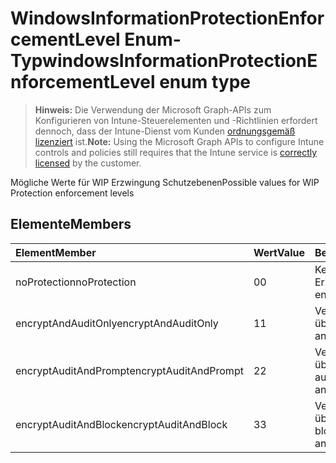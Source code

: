 # <a name="windowsinformationprotectionenforcementlevel-enum-type"></a><span data-ttu-id="7bd8c-101">WindowsInformationProtectionEnforcementLevel Enum-Typ</span><span class="sxs-lookup"><span data-stu-id="7bd8c-101">windowsInformationProtectionEnforcementLevel enum type</span></span>

> <span data-ttu-id="7bd8c-102">**Hinweis:** Die Verwendung der Microsoft Graph-APIs zum Konfigurieren von Intune-Steuerelementen und -Richtlinien erfordert dennoch, dass der Intune-Dienst vom Kunden [ordnungsgemäß lizenziert](https://go.microsoft.com/fwlink/?linkid=839381) ist.</span><span class="sxs-lookup"><span data-stu-id="7bd8c-102">**Note:** Using the Microsoft Graph APIs to configure Intune controls and policies still requires that the Intune service is [correctly licensed](https://go.microsoft.com/fwlink/?linkid=839381) by the customer.</span></span>

<span data-ttu-id="7bd8c-103">Mögliche Werte für WIP Erzwingung Schutzebenen</span><span class="sxs-lookup"><span data-stu-id="7bd8c-103">Possible values for WIP Protection enforcement levels</span></span>
## <a name="members"></a><span data-ttu-id="7bd8c-104">Elemente</span><span class="sxs-lookup"><span data-stu-id="7bd8c-104">Members</span></span>
|<span data-ttu-id="7bd8c-105">Element</span><span class="sxs-lookup"><span data-stu-id="7bd8c-105">Member</span></span>|<span data-ttu-id="7bd8c-106">Wert</span><span class="sxs-lookup"><span data-stu-id="7bd8c-106">Value</span></span>|<span data-ttu-id="7bd8c-107">Beschreibung</span><span class="sxs-lookup"><span data-stu-id="7bd8c-107">Description</span></span>|
|:---|:---|:---|
|<span data-ttu-id="7bd8c-108">noProtection</span><span class="sxs-lookup"><span data-stu-id="7bd8c-108">noProtection</span></span>|<span data-ttu-id="7bd8c-109">0</span><span class="sxs-lookup"><span data-stu-id="7bd8c-109">0</span></span>|<span data-ttu-id="7bd8c-110">Kein Schutz Erzwingung</span><span class="sxs-lookup"><span data-stu-id="7bd8c-110">No protection enforcement</span></span>|
|<span data-ttu-id="7bd8c-111">encryptAndAuditOnly</span><span class="sxs-lookup"><span data-stu-id="7bd8c-111">encryptAndAuditOnly</span></span>|<span data-ttu-id="7bd8c-112">1</span><span class="sxs-lookup"><span data-stu-id="7bd8c-112">1</span></span>|<span data-ttu-id="7bd8c-113">Verschlüsseln und überwachen nur</span><span class="sxs-lookup"><span data-stu-id="7bd8c-113">Encrypt and Audit only</span></span>|
|<span data-ttu-id="7bd8c-114">encryptAuditAndPrompt</span><span class="sxs-lookup"><span data-stu-id="7bd8c-114">encryptAuditAndPrompt</span></span>|<span data-ttu-id="7bd8c-115">2</span><span class="sxs-lookup"><span data-stu-id="7bd8c-115">2</span></span>|<span data-ttu-id="7bd8c-116">Verschlüsseln, überwachen und auffordern</span><span class="sxs-lookup"><span data-stu-id="7bd8c-116">Encrypt, Audit and Prompt</span></span>|
|<span data-ttu-id="7bd8c-117">encryptAuditAndBlock</span><span class="sxs-lookup"><span data-stu-id="7bd8c-117">encryptAuditAndBlock</span></span>|<span data-ttu-id="7bd8c-118">3</span><span class="sxs-lookup"><span data-stu-id="7bd8c-118">3</span></span>|<span data-ttu-id="7bd8c-119">Verschlüsseln, überwachen und blockieren</span><span class="sxs-lookup"><span data-stu-id="7bd8c-119">Encrypt, Audit and Block</span></span>|



